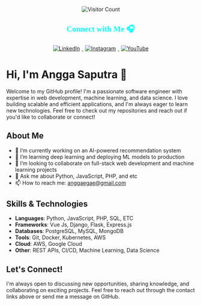 <p align="center">
  <img src="https://komarev.com/ghpvc/?username=ArtEnginer&color=brightgreen&style=flat-square" alt="Visitor Count">
</p>

<h2 align="center" style="color: cyan; font-family: 'Press Start 2P', cursive;">Connect with Me 🎧</h2>
<p align="center">
  <a href="https://www.linkedin.com/in/anggaegae" target="_blank">
    <img src="https://img.shields.io/badge/LinkedIn-0A66C2?style=for-the-badge&logo=linkedin&logoColor=white" alt="LinkedIn" style="margin: 5px;">
  </a>
  <a href="https://instagram.com/anggaegae" target="_blank">
    <img src="https://img.shields.io/badge/Instagram-E4405F?style=for-the-badge&logo=instagram&logoColor=white" alt="Instagram" style="margin: 5px;">
  </a>
  <a href="https://youtube.com/@biarngerti" target="_blank">
    <img src="https://img.shields.io/badge/YouTube-FF0000?style=for-the-badge&logo=youtube&logoColor=white" alt="YouTube" style="margin: 5px;">
  </a>
</p>

# Hi, I'm Angga Saputra 👋

Welcome to my GitHub profile! I'm a passionate software engineer with expertise in web development, machine learning, and data science. I love building scalable and efficient applications, and I'm always eager to learn new technologies. Feel free to check out my repositories and reach out if you'd like to collaborate or connect!

## About Me

- 🔭 I’m currently working on an AI-powered recommendation system
- 🌱 I’m learning deep learning and deploying ML models to production
- 👯 I’m looking to collaborate on full-stack web development and machine learning projects
- 💬 Ask me about Python, JavaScript, PHP, and etc
- 📫 How to reach me: anggaegae@gmail.com

## Skills & Technologies

- **Languages**: Python, JavaScript, PHP, SQL, ETC
- **Frameworks**: Vue Js, Django, Flask, Express.js
- **Databases**: PostgreSQL, MySQL, MongoDB
- **Tools**: Git, Docker, Kubernetes, AWS
- **Cloud**: AWS, Google Cloud
- **Other**: REST APIs, CI/CD, Machine Learning, Data Science

## Let's Connect!

I'm always open to discussing new opportunities, sharing knowledge, and collaborating on exciting projects. Feel free to reach out through the contact links above or send me a message on GitHub.
